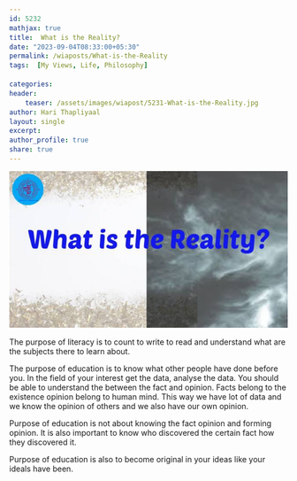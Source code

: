 ```yaml
---        
id: 5232        
mathjax: true        
title:  What is the Reality?          
date: "2023-09-04T08:33:00+05:30"        
permalink: /wiaposts/What-is-the-Reality      
tags:  [My Views, Life, Philosophy]         
        
categories:        
header:        
    teaser: /assets/images/wiapost/5231-What-is-the-Reality.jpg        
author: Hari Thapliyaal        
layout: single        
excerpt:        
author_profile: true        
share: true        
---        
```

        
![PWhat is the Reality?](/assets/images/wiapost/5231-What-is-the-Reality.jpg)             
        
The purpose of literacy is to count to write to read and understand what are the subjects there to learn about.

The purpose of education is to know what other people have done before you. In the field of your interest get the data, analyse the data. You should be able to understand the between the fact and opinion. Facts belong to the existence opinion belong to human mind. This way we have lot of data and we know the opinion of others and we also have  our own opinion. 

Purpose of education is not about knowing the fact opinion and forming opinion. It is also important to know who discovered the certain fact how they discovered it.

Purpose of education is also to become original in your ideas like your ideals have been.



